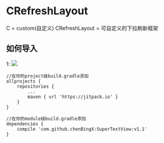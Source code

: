 # CRefreshLayout
C = custom(自定义)
CRefreshLayout = 可自定义的下拉刷新框架

## 如何导入
1:
[![](https://jitpack.io/v/Zhaoss/CRefreshLayout.svg)](https://jitpack.io/#Zhaoss/CRefreshLayout)
```
//在你的project级build.gradle添加
allprojects {
    repositories {
        ...
        maven { url 'https://jitpack.io' }
    }
}

//在你的module级build.gradle添加
dependencies {
    compile 'com.github.chenBingX:SuperTextView:v1.1'
}
```
